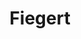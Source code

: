 ---
title: "Fiegert"
url: /hoehenkirchen-siegertsbrunn/fiegert-esterwagnerstrasse/
shop: Bäckerei
---